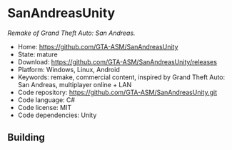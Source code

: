 # SanAndreasUnity

_Remake of Grand Theft Auto: San Andreas._

- Home: https://github.com/GTA-ASM/SanAndreasUnity
- State: mature
- Download: https://github.com/GTA-ASM/SanAndreasUnity/releases
- Platform: Windows, Linux, Android
- Keywords: remake, commercial content, inspired by Grand Theft Auto: San Andreas, multiplayer online + LAN
- Code repository: https://github.com/GTA-ASM/SanAndreasUnity.git
- Code language: C#
- Code license: MIT
- Code dependencies: Unity

## Building

